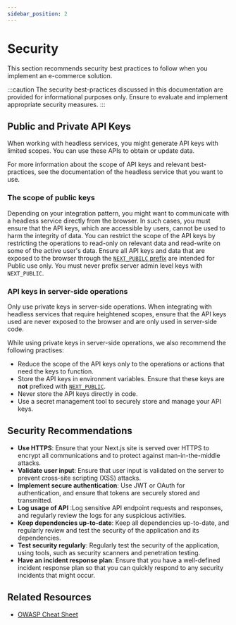 ```yaml
---
sidebar_position: 2
---
```


# Security

This section recommends security best practices to follow when you implement an e-commerce solution.

:::caution
The security best-practices discussed in this documentation are provided for informational purposes only. Ensure to evaluate and implement appropriate security measures.
:::

## Public and Private API Keys

When working with headless services, you might generate API keys with limited scopes. You can use these APIs to obtain or update data.

For more information about the scope of API keys and relevant best-practices, see the documentation of the headless service that you want to use.

### The scope of public keys

Depending on your integration pattern, you might want to communicate with a headless service directly from the browser. In such cases, you must ensure that the API keys, which are accessible by users, cannot be used to harm the integrity of data. You can restrict the scope of the API keys by restricting the operations to read-only on relevant data and read-write on some of the active user's data. Ensure all API keys and data that are exposed to the browser through the [`NEXT_PUBILC` prefix](https://nextjs.org/docs/basic-features/environment-variables#exposing-environment-variables-to-the-browser) are intended for Public use only. You must never prefix server admin level keys with `NEXT_PUBLIC`.

### API keys in server-side operations

Only use private keys in server-side operations. When integrating with headless services that require heightened scopes, ensure that the API keys used are never exposed to the browser and are only used in server-side code.

While using private keys in server-side operations, we also recommend the following practises:

- Reduce the scope of the API keys only to the operations or actions that need the keys to function.
- Store the API keys in environment variables. Ensure that these keys are **not** prefixed with [`NEXT_PUBLIC`](https://nextjs.org/docs/basic-features/environment-variables#exposing-environment-variables-to-the-browser).
- Never store the API keys directly in code.
- Use a secret management tool to securely store and manage your API keys.

## Security Recommendations

- **Use HTTPS**: Ensure that your Next.js site is served over HTTPS to encrypt all communications and to protect against man-in-the-middle attacks.
- **Validate user input**: Ensure that user input is validated on the server to prevent cross-site scripting (XSS) attacks.
- **Implement secure authentication**: Use JWT or OAuth for authentication, and ensure that tokens are securely stored and transmitted.
- **Log usage of API** :Log sensitive API endpoint requests and responses, and regularly review the logs for any suspicious activities.
- **Keep dependencies up-to-date**: Keep all dependencies up-to-date, and regularly review and test the security of the application and its dependencies.
- **Test security regularly**: Regularly test the security of the application, using tools, such as security scanners and penetration testing.
- **Have an incident response plan**: Ensure that you have a well-defined incident response plan so that you can quickly respond to any security incidents that might occur.

## Related Resources

- [OWASP Cheat Sheet](https://cheatsheetseries.owasp.org/cheatsheets/HTML5_Security_Cheat_Sheet.html)
